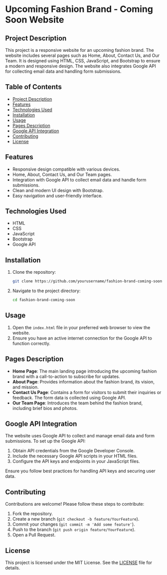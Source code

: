 # Upcoming Fashion Brand - Coming Soon Website

## Project Description

This project is a responsive website for an upcoming fashion brand. The website includes several pages such as Home, About, Contact Us, and Our Team. It is designed using HTML, CSS, JavaScript, and Bootstrap to ensure a modern and responsive design. The website also integrates Google API for collecting email data and handling form submissions.

## Table of Contents

- [Project Description](#project-description)
- [Features](#features)
- [Technologies Used](#technologies-used)
- [Installation](#installation)
- [Usage](#usage)
- [Pages Description](#pages-description)
- [Google API Integration](#google-api-integration)
- [Contributing](#contributing)
- [License](#license)


## Features

- Responsive design compatible with various devices.
- Home, About, Contact Us, and Our Team pages.
- Integration with Google API to collect email data and handle form submissions.
- Clean and modern UI design with Bootstrap.
- Easy navigation and user-friendly interface.

## Technologies Used

- HTML
- CSS
- JavaScript
- Bootstrap
- Google API

## Installation

1. Clone the repository:
    ```sh
    git clone https://github.com/yourusername/fashion-brand-coming-soon.git
    ```
2. Navigate to the project directory:
    ```sh
    cd fashion-brand-coming-soon
    ```

## Usage

1. Open the `index.html` file in your preferred web browser to view the website.
2. Ensure you have an active internet connection for the Google API to function correctly.

## Pages Description

- **Home Page**: The main landing page introducing the upcoming fashion brand with a call-to-action to subscribe for updates.
- **About Page**: Provides information about the fashion brand, its vision, and mission.
- **Contact Us Page**: Contains a form for visitors to submit their inquiries or feedback. The form data is collected using Google API.
- **Our Team Page**: Introduces the team behind the fashion brand, including brief bios and photos.

## Google API Integration

The website uses Google API to collect and manage email data and form submissions. To set up the Google API:

1. Obtain API credentials from the Google Developer Console.
2. Include the necessary Google API scripts in your HTML files.
3. Configure the API keys and endpoints in your JavaScript files.

Ensure you follow best practices for handling API keys and securing user data.

## Contributing

Contributions are welcome! Please follow these steps to contribute:

1. Fork the repository.
2. Create a new branch (`git checkout -b feature/YourFeature`).
3. Commit your changes (`git commit -m 'Add some feature'`).
4. Push to the branch (`git push origin feature/YourFeature`).
5. Open a Pull Request.

## License

This project is licensed under the MIT License. See the [LICENSE](LICENSE) file for details.


